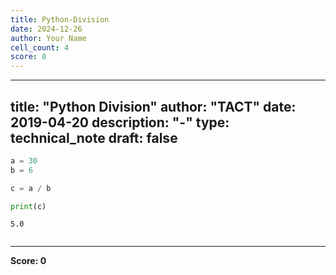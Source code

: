 ```yaml
---
title: Python-Division
date: 2024-12-26
author: Your Name
cell_count: 4
score: 0
---
```


---
title: "Python Division"
author: "TACT"
date: 2019-04-20
description: "-"
type: technical_note
draft: false
---

```python
a = 30
b = 6

c = a / b
```


```python
print(c)
```

    5.0



```python

```


---
**Score: 0**